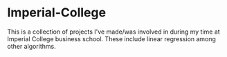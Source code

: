 # Imperial-College
This is a collection of projects I've made/was involved in during my time at Imperial College business school. These include linear regression among other algorithms.
